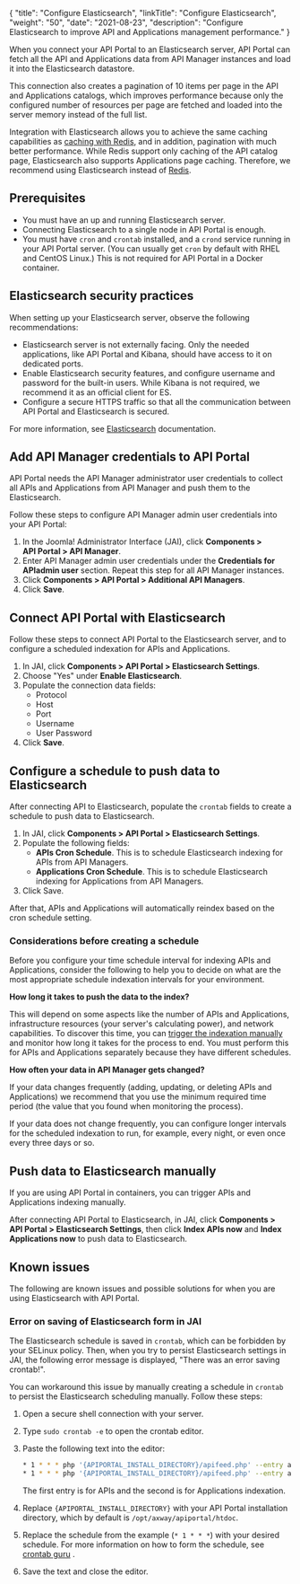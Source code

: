 {
  "title": "Configure Elasticsearch",
  "linkTitle": "Configure Elasticsearch",
  "weight": "50",
  "date": "2021-08-23",
  "description": "Configure Elasticsearch to improve API and Applications management performance."
}

When you connect your API Portal to an Elasticsearch server, API Portal can fetch all the API and Applications data from API Manager instances and load it into the Elasticsearch datastore.

This connection also creates a pagination of 10 items per page in the API and Applications catalogs, which improves performance because only the configured number of resources per page are fetched and loaded into the server memory instead of the full list.

Integration with Elasticsearch allows you to achieve the same caching capabilities as [caching with Redis](/docs/apim_installation/apiportal_install/install_software_redis/), and in addition, pagination with much better performance. While Redis support only caching of the API catalog page, Elasticsearch  also supports Applications page caching. Therefore, we recommend using Elasticsearch instead of [Redis](/docs/apim_installation/apiportal_install/install_software_redis/).

## Prerequisites

* You must have an up and running Elasticsearch server.
* Connecting Elasticsearch to a single node in API Portal is enough.
* You must have `cron` and `crontab` installed, and a `crond` service running in your API Portal server. (You can usually get `cron` by default with RHEL and CentOS Linux.) This is not required for API Portal in a Docker container.

## Elasticsearch security practices

When setting up your Elasticsearch server, observe the following recommendations:

* Elasticsearch server is not externally facing. Only the needed applications, like API Portal and Kibana, should have access to it on dedicated ports.
* Enable Elasticsearch security features, and configure username and password for the built-in users. While Kibana is not required, we recommend it as an official client for ES.
* Configure a secure HTTPS traffic so that all the communication between API Portal and Elasticsearch is secured.

For more information, see [Elasticsearch](https://www.elastic.co/guide/en/elasticsearch/reference/current/security-minimal-setup.html) documentation.

## Add API Manager credentials to API Portal

API Portal needs the API Manager administrator user credentials to collect all APIs and Applications from API Manager and push them to the Elasticsearch.

Follow these steps to configure API Manager admin user credentials into your API Portal:

1. In the Joomla! Administrator Interface (JAI), click **Components > API Portal > API Manager**.
2. Enter API Manager admin user credentials under the **Credentials for APIadmin user** section. Repeat this step for all API Manager instances.
3. Click **Components > API Portal > Additional API Managers**.
4. Click **Save**.

## Connect API Portal with Elasticsearch

Follow these steps to connect API Portal to the Elasticsearch server, and to configure a scheduled indexation for APIs and Applications.

1. In JAI, click **Components > API Portal > Elasticsearch Settings**.
2. Choose "Yes" under **Enable Elasticsearch**.
3. Populate the connection data fields:
   * Protocol
   * Host
   * Port
   * Username
   * User Password
4. Click **Save**.

## Configure a schedule to push data to Elasticsearch

After connecting API to Elasticsearch, populate the `crontab` fields to create a schedule to push data to Elasticsearch.

1. In JAI, click **Components > API Portal > Elasticsearch Settings**.
2. Populate the following fields:
   * **APIs Cron Schedule**. This is to schedule Elasticsearch indexing for APIs from API Managers.
   * **Applications Cron Schedule**. This is to schedule Elasticsearch indexing for Applications from API Managers.
3. Click Save.

After that, APIs and Applications will automatically reindex based on the cron schedule setting.

### Considerations before creating a schedule

Before you configure your time schedule interval for indexing APIs and Applications, consider the following to help you to decide on what are the most appropriate schedule indexation intervals for your environment.

**How long it takes to push the data to the index?**

This will depend on some aspects like the number of APIs and Applications, infrastructure resources (your server's calculating power), and network capabilities. To discover this time, you can [trigger the indexation manually](#push-data-to-elasticsearch-manually) and monitor how long it takes for the process to end. You must perform this for APIs and Applications separately because they have different schedules.

**How often your data in API Manager gets changed?**

If your data changes frequently (adding, updating, or deleting APIs and Applications) we recommend that you use the minimum required time period (the value that you found when monitoring the process).

If your data does not change frequently, you can configure longer intervals for the scheduled indexation to run, for example, every night, or even once every three days or so.

## Push data to Elasticsearch manually

If you are using API Portal in containers, you can trigger APIs and Applications indexing manually.

After connecting API Portal to Elasticsearch, in JAI, click **Components > API Portal > Elasticsearch Settings**, then click **Index APIs now** and **Index Applications now** to push data to Elasticsearch.

## Known issues

The following are known issues and possible solutions for when you are using Elasticsearch with API Portal.

### Error on saving of Elasticsearch form in JAI

The Elasticsearch schedule is saved in `crontab`, which can be forbidden by your SELinux policy. Then, when you try to persist Elasticsearch settings in JAI, the following error message is displayed, "There was an error saving crontab!".

You can workaround this issue by manually creating a schedule in `crontab` to persist the Elasticsearch scheduling manually. Follow these steps:

1. Open a secure shell connection with your server.
2. Type `sudo crontab -e` to open the crontab editor.
3. Paste the following text into the editor:
   ```bash
   * 1 * * * php '{APIPORTAL_INSTALL_DIRECTORY}/apifeed.php' --entry apis --logfile '{APIPORTAL_INSTALL_DIRECTORY}/logs/com_apiportal.apifeed.log' --errlogfile '{APIPORTAL_INSTALL_DIRECTORY}/logs/com_apiportal.apifeed.error.log'
   * 1 * * * php '{APIPORTAL_INSTALL_DIRECTORY}/apifeed.php' --entry applications --logfile '{APIPORTAL_INSTALL_DIRECTORY}/logs/com_apiportal.apifeed.log' --errlogfile '{APIPORTAL_INSTALL_DIRECTORY}/logs/com_apiportal.apifeed.error.log'
   ```
   The first entry is for APIs and the second is for Applications indexation.

4. Replace `{APIPORTAL_INSTALL_DIRECTORY}` with your API Portal installation directory, which by default is `/opt/axway/apiportal/htdoc`.
5. Replace the schedule from the example (`* 1 * * *`) with your desired schedule. For more information on how to form the schedule, see [crontab guru](https://crontab.guru/) .
6. Save the text and close the editor.
